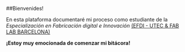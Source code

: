 ##Bienvenides!

En esta plataforma documentaré mi proceso como estudiante de la _Especialización en Fabricación digital e Innovación_ [(EFDI - UTEC & FAB LAB BARCELONA)](https://utec.edu.uy/uploads/plan/aae9141ec11a54d8a37697a357b1e167f51bf041.pdf)

**¡Estoy muy emocionada de comenzar mi bitácora!**
